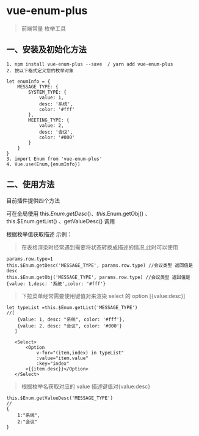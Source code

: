 # vue-enum-plus

> 前端常量 枚举工具

## **一、安装及初始化方法**

```
1. npm install vue-enum-plus --save  / yarn add vue-enum-plus
2. 按以下格式定义您的枚举对象

let enumInfo = {
    MESSAGE_TYPE: {
        SYSTEM_TYPE: {
            value: 1,
            desc: '系统',
            color: '#fff'
        },
        MEETING_TYPE: {
            value: 2,
            desc: '会议',
            color: '#000'
        }
    }
}
3. import Enum from 'vue-enum-plus'
4. Vue.use(Enum,{enumInfo})

```

## **二、使用方法**

目前插件提供四个方法

可在全局使用 this.$Enum.getDesc() 、this.$Enum.getObj() 、this.\$Enum.getList() 、getValueDesc() 调用

根据枚举值获取描述
示例：

> 在表格渲染时经常遇到需要将状态转换成描述的情况,此时可以使用

```
params.row.type=1
this.$Enum.getDesc('MESSAGE_TYPE', params.row.type) //会议类型 返回值是desc
this.$Enum.getObj('MESSAGE_TYPE', params.row.type) //会议类型 返回值是{value: 1,desc: '系统',color: '#fff'}
```

> 下拉菜单经常需要使用键值对来渲染 select 的 option [{value:desc}]

```
let typeList =this.$Enum.getList('MESSAGE_TYPE')
//[
    {value: 1, desc: "系统", color: '#fff'},
    {value: 2, desc: "会议", color: '#000'}
   ]

   <Select>
       <Option
           v-for="(item,index) in typeList"
           :value="item.value"
           :key="index"
       >{{item.desc}}</Option>
   </Select>

```

> 根据枚举名获取对应的 value 描述键值对{value:desc}

```
this.$Enum.getValueDesc('MESSAGE_TYPE')
//
{
    1:"系统",
    2:"会议"
}
```

